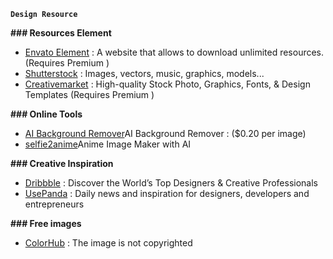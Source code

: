 **`Design Resource`**


**### **Resources Element**** 

- [Envato Element](https://elements.envato.com/) : A website that allows to download unlimited resources. (Requires Premium )
- [Shutterstock](https://www.shutterstock.com/) : Images, vectors, music, graphics, models...
- [Creativemarket](https://creativemarket.com/) : High-quality Stock Photo, Graphics, Fonts, & Design Templates (Requires Premium )

**### Online Tools**

- [AI Background Remover](https://icons8.com/bgremover)AI Background Remover : ($0.20 per image)
- [selfie2anime](https://selfie2anime.com/)Anime Image Maker with AI 

**### Creative Inspiration**

- [Dribbble](https://dribbble.com/) : Discover the World’s Top Designers &amp; Creative Professionals
- [UsePanda](https://app.usepanda.com/) : Daily news and inspiration for designers, developers and entrepreneurs

**### Free images**

- [ColorHub](https://www.colorhub.me/) : The image is not copyrighted

